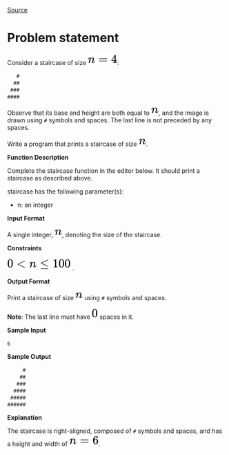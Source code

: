 [Source](https://www.hackerrank.com/challenges/staircase)
# Problem statement
Consider a staircase of size ![](./Resources/Element1.svg):

```
   #
  ##
 ###
####
```
Observe that its base and height are both equal to ![](./Resources/Element2.svg), and the image is drawn using ```#``` symbols and spaces. The last line is not preceded by any spaces. 

Write a program that prints a staircase of size ![](./Resources/Element2.svg).  


**Function Description**

Complete the staircase function in the editor below.  It should print a staircase as described above.  

staircase has the following parameter(s):  


* n: an integer

**Input Format**

A single integer, ![](./Resources/Element2.svg), denoting the size of the staircase.


**Constraints**

![](./Resources/Element3.svg) .  


**Output Format**

Print a staircase of size ![](./Resources/Element2.svg) using ```#``` symbols and spaces.


**Note**: The last line must have ![](./Resources/Element4.svg) spaces in it.  


**Sample Input**

```
6 
```

**Sample Output**

```
     #
    ##
   ###
  ####
 #####
######
```

**Explanation**

The staircase is right-aligned, composed of ```#``` symbols and spaces, and has a height and width of ![](./Resources/Element5.svg).

